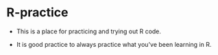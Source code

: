 # R-practice

- This is a place for practicing and trying out R code.

- It is good practice to always practice what you've been learning in R. 

